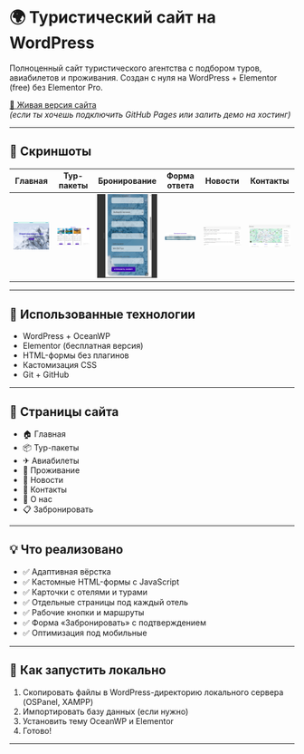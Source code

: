 # 🌍 Туристический сайт на WordPress

Полноценный сайт туристического агентства с подбором туров, авиабилетов и проживания. Создан с нуля на WordPress + Elementor (free) без Elementor Pro.

[🔗 Живая версия сайта](https://halyna-tst.github.io/travel-agency-wordpress)  
*(если ты хочешь подключить GitHub Pages или залить демо на хостинг)*

---

## 📸 Скриншоты

| Главная | Тур-пакеты | Бронирование | Форма ответа | Новости | Контакты |
|--------|-------------|--------------|--------------|--------------|--------------|
| ![Главная](screenshots/home_page.png) | ![Туры](screenshots/tour-packets.png) | ![Бронь](screenshots/book.png) | ![Ответ](screenshots/thank_you_page.png) | ![Новости](screenshots/news.png) | ![Контакты](screenshots/Contact.png) |

---

## 🧰 Использованные технологии

- WordPress + OceanWP
- Elementor (бесплатная версия)
- HTML-формы без плагинов
- Кастомизация CSS
- Git + GitHub

---

## 🧩 Страницы сайта

- 🏠 Главная
- 📦 Тур-пакеты
- ✈ Авиабилеты
- 🏨 Проживание
- 📰 Новости
- 📍 Контакты
- 🧭 О нас
- 📋 Забронировать

---

## 💡 Что реализовано

- ✅ Адаптивная вёрстка
- ✅ Кастомные HTML-формы с JavaScript
- ✅ Карточки с отелями и турами
- ✅ Отдельные страницы под каждый отель
- ✅ Рабочие кнопки и маршруты
- ✅ Форма «Забронировать» с подтверждением
- ✅ Оптимизация под мобильные

---

## 🚀 Как запустить локально

1. Скопировать файлы в WordPress-директорию локального сервера (OSPanel, XAMPP)
2. Импортировать базу данных (если нужно)
3. Установить тему OceanWP и Elementor
4. Готово!

---
